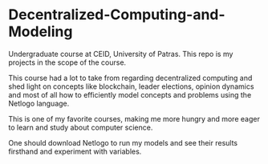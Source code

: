 # Decentralized-Computing-and-Modeling
Undergraduate course at CEID, University of Patras. This repo is my projects in the scope of the course.

This course had a lot to take from regarding decentralized computing and shed light on concepts like blockchain, leader elections, opinion dynamics and most of all how to efficiently model concepts and problems using the Netlogo language.

This is one of my favorite courses, making me more hungry and more eager to learn and study about computer science.

One should download Netlogo to run my models and see their results firsthand and experiment with variables.
